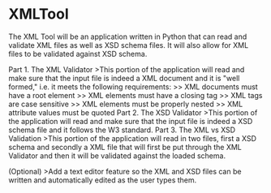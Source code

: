 XMLTool
============

The XML Tool will be an application written in Python that can read and validate XML files as well as XSD schema files. It
will also allow for XML files to be validated against XSD schema.

Part 1.
	The XML Validator
		>This portion of the application will read and make sure that the input file is indeed a XML document and it is
		"well formed," i.e. it meets the following requirements:
			>> XML documents must have a root element
			>> XML elements must have a closing tag
			>> XML tags are case sensitive
			>> XML elements must be properly nested
			>> XML attribute values must be quoted
Part 2.
	The XSD Validator
		>This portion of the application will read and make sure that the input file is indeed a XSD schema file and it
		follows the W3 standard.
Part 3.
	The XML vs XSD Validation
	>This portion of the application will read in two files, first a XSD schema and secondly a XML file that will first be
	put through the XML Validator and then it will be validated against the loaded schema.
    
(Optional)
	>Add a text editor feature so the XML and XSD files can be written and automatically edited as the user types them.
    
